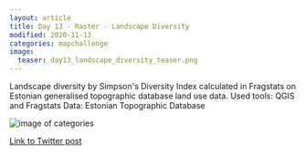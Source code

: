 ```yaml
---
layout: article
title: Day 13 - Raster - Landscape Diversity
modified: 2020-11-13
categories: mapchallenge
image:
  teaser: day13_landscape_diversity_teaser.png
---
```


Landscape diversity by Simpson's Diversity Index calculated in Fragstats on Estonian generalised topographic database land use data.
Used tools: QGIS and Fragstats
Data: Estonian Topographic Database


![image of categories](../../images/day13_raster_landscape_diversity.png)

[Link to Twitter post](https://twitter.com/evelynuuemaa/status/1327182363022012417)
